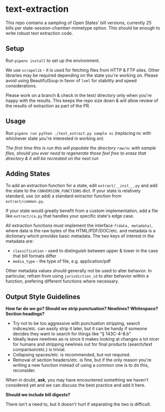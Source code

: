 # text-extraction

This repo contains a sampling of Open States' bill versions, currently 25 bills per state-session-chamber-mimetype option.  This should be enough to write robust text extraction code.

## Setup

Run `pipenv install` to set up the environment.

We use ``scrapelib`` - it is used for fetching files from HTTP & FTP sites. Other libraries may be required depending on the state you're working on. Please avoid using BeautifulSoup in favor of ``lxml`` for
stability and speed considerations.

Please work on a branch & check in the text/ directory only when you're happy with the results.  This keeps the repo size down & will allow review of the results of extraction as part of the PR.

## Usage

Run ``pipenv run python ./text_extract.py sample nc`` (replacing nc with whichever state you're interested in working on)

   *The first time this is run this will populate the directory ``raw/nc`` with sample files, should you ever need to regenerate those feel free to erase that directory & it will be recreated on the next run*
   
## Adding States

To add an extraction function for a state, edit ``extract/__init__.py`` and add the state to the ``CONVERSION_FUNCTIONS`` dict.  If your state is relatively standard, use (or add) a standard extractor function from ``extract/common.py``.  

If your state would greatly benefit from a custom implementation, add a file like ``extract/ca.py`` that handles your specific state's edge case.  

All extraction functions must implement the interface ``f(data, metadata)``, where data is the raw bytes of the HTML/PDF/DOC/etc. and metadata is a dictionary which provides basic metadata.  The two keys of interest in the metadata are: 
 
 * ``classification`` - used to distinguish between upper & lower in the case that bill formats differ
 * ``media_type`` - the type of file, e.g. application/pdf
 
Other metadata values should generally not be used to alter behavior.  In particular, refrain from using ``jurisdiction_id`` to alter behavior within a function, prefering different functions where necessary.


## Output Style Guidelines

**How far do we go? Should we strip punctuation? Newlines? Whitespace? Section headings?**

- Try not to be too aggressive with punctuation stripping, search indices/etc. can easily strip it later, but it can be handy if someone decides they want to search for things like "§ 143C-4-8.b"
- Ideally leave newlines as-is since it makes looking at changes a lot nicer for humans and stripping newlines out for final products (search/text comparison/etc.) is trivial. 
- Collapsing spaces/etc. is recommended, but not required.
- Removal of section headers/etc. is fine, but if the only reason you're writing a new function instead of using a common one is to do this, reconsider.

When in doubt, **ask**, you may have encountered something we haven't considered yet and we can discuss the best practice and add it here.

**Should we include bill digests?**

There isn't a need to, but it doesn't hurt if separating the two is difficult.
